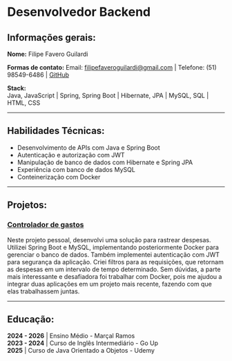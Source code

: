 # Desenvolvedor Backend

## Informações gerais:

**Nome:** Filipe Favero Guilardi

**Formas de contato:**  Email: filipefaveroguilardi@gmail.com | Telefone: (51) 98549-6486 | [GitHub](https://github.com/FilipeFaveroGuilardi)

**Stack:**  
Java, JavaScript | Spring, Spring Boot | Hibernate, JPA | MySQL, SQL | HTML, CSS

---

## Habilidades Técnicas:
- Desenvolvimento de APIs com Java e Spring Boot
- Autenticação e autorização com JWT
- Manipulação de banco de dados com Hibernate e Spring JPA
- Experiência com banco de dados MySQL
- Conteinerização com Docker

---

## Projetos:

### [Controlador de gastos](https://github.com/FilipeFaveroGuilardi/expense-tracker-api)
Neste projeto pessoal, desenvolvi uma solução para rastrear despesas. Utilizei Spring Boot e MySQL, implementando posteriormente Docker para gerenciar o banco de dados. Também implementei autenticação com JWT para segurança da aplicação. Criei filtros para as requisições, que retornam as despesas em um intervalo de tempo determinado. Sem dúvidas, a parte mais interessante e desafiadora foi trabalhar com Docker, pois me ajudou a integrar duas aplicações em um projeto mais recente, fazendo com que elas trabalhassem juntas.

---

## Educação:
**2024 - 2026** | Ensino Médio - Marçal Ramos  
**2023 - 2024** | Curso de Inglês Intermediário - Go Up  
**2025** | Curso de Java Orientado a Objetos - Udemy

